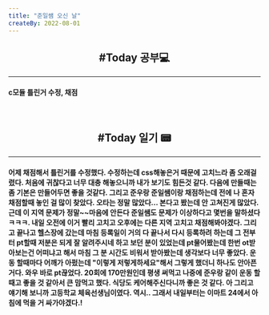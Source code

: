 ```yaml
---
title: "준일쌤 오신 날"
createBy: 2022-08-01
---
```


<h2 style="text-align:center">#Today 공부💻</h2>

---
#### c모듈 틀린거 수정, 채점
<br>




<h2 style="text-align:center">#Today 일기 📟</h2>

---
#### 어제 채점해서 틀린거를 수정했다. 수정하는데 css해놓은거 때문에 고치느라 좀 오래걸렸다. 처음에 귀찮다고 너무 대충 해놓으니까 내가 보기도 힘든것 같다. 다음에 만들때는 좀 기본은 만들어두면 좋을 것같다. 그리고 준우랑 준일쌤이랑 채점하는데 전에 나 혼자 채점할때 놓인 걸 많이 찾았다. 오타는 정말 많았다... 본다고 봤는데 안 고쳐진게 많았다. 근데 이 지역 문제가 정말~~마음에 안든다 준일쌤도 문제가 이상하다고 몇번을 말하셨다ㅋㅋㅋ. 내일 오전에 이거 빨리 고치고 오후에는 다른 지역 고치고 채점해봐야겠다. 그리고 끝나고 헬스장에 갔는데 마침 등록일이 거의 다 끝나서 다시 등록하려 하는데 그 전부터 pt할때 저분은 되게 잘 알려주시네 하고 보던 분이 있었는데 pt물어봤는데 한번 ot받아보는건 어떠냐고 해서 마침 그 분 시간도 비워서 받아봤는데 생각보다 너무 좋았다. 운동 할때마다 어깨가 아펐는데 "이렇게 저렇게하세요"해서 그렇게 했더니 하나도 안아픈거다. 와우 바로 pt끊었다. 20회에 170만원인데 평생 써먹고 나중에 준우랑 같이 운동 할때고 좋을 것 같아서 큰 맘먹고 했다. 식당도 케어해주신다니까 좋은 것 같다. 아 그리고 얘기해 보니까 고등학교 체육선생님이였다. 역시.. 그래서 내일부터는 이마트 24에서 아침에 먹을 거 싸가야겠다.!

<br/>


